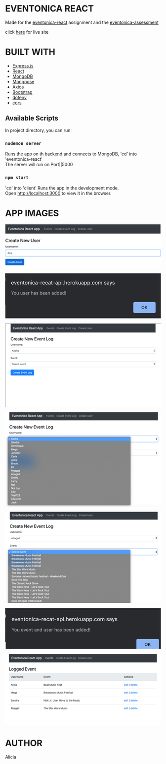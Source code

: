 # EVENTONICA REACT

Made for the [eventonica-react](https://github.com/Techtonica/curriculum/blob/master/projects/eventonica-react.md) assignment and the [eventonica-assessment](https://github.com/Techtonica/curriculum/blob/master/projects/react-assessment.md)

click [here](https://eventonica-recat-api.herokuapp.com/)
 for live site

# BUILT WITH

* [Express.js](https://expressjs.com/)
* [React](https://reactjs.org/) 
* [MongoDB](https://www.mongodb.com)
* [Mongoose](https://mongoosejs.com/) 
* [Axios](https://www.npmjs.com/package/axios) 
* [Bootstrap](https://getbootstrap.com/) 
* [dotenv](https://www.npmjs.com/package/dotenv)
* [cors](https://www.npmjs.com/package/cors) 

## Available Scripts

In project directory, you can run:

### `nodemon server`

Runs the app on th backend and connects to MongoDB, 'cd' into 'eventonica-react'<br>
The server will run on Port||5000

### `npm start`

'cd' into 'client' Runs the app in the development mode.<br>
Open [http://localhost:3000](http://localhost:3000) to view it in the browser.


# APP IMAGES

![AddUser](./app-images/addUser1.png)

![UserAdded](./app-images/userAdded2.png) 

![CreateEvent3](./app-images/createEvent3.png) 

![CreateEvent4](./app-images/createEvent4.png) 

![CreateEvent5](./app-images/createEvent5.png) 

![EventAdded6](./app-images/eventAdded6.png) 

![EventAdded7](./app-images/eventAdded7.png) 

# AUTHOR

Alicia
